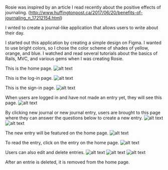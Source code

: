 Rosie was inspired by an article I read recently about the positive effects of journaling. (http://www.huffingtonpost.ca/2017/06/20/benefits-of-journaling_n_17212154.html)

I wnted to create a journal-like application that allows users to write about their day.

I started out this application by creating a simple design on Figma. I wanted to use bright colors, so I chose the color scheme of shades of yellow, orange, and blue. I watched and read several tutorials about the basics of Rails, MVC,  and various gems when I was creating Rosie.

This is the home page.
![alt text](images/home.png)

This is the log-in page.
![alt text](images/log_in.png)

This is the sign-in page.
![alt text](images/sign_up.png)

When users are logged in and have not made an entry yet, they will see this page.
![alt text](images/no_entries.png)

By clicking new journal or new journal entry, users are brought to this page where they can answer the questions below to create a new entry.
![alt text](images/new_entry1.png)
![alt text](images/new_entry2.png)

The new entry will be featured on the home page. 
![alt text](images/all_entries.png)

To read the entry, click on the entry on the home page. 
![alt text](images/view_entry.png)

Users can also edit and delete entries. 
![alt text](images/edit_entries1.png)
![alt text](images/edit_entries2.png)
![alt text](images/delete.png)

After an entrie is deleted, it is removed from the home page.
